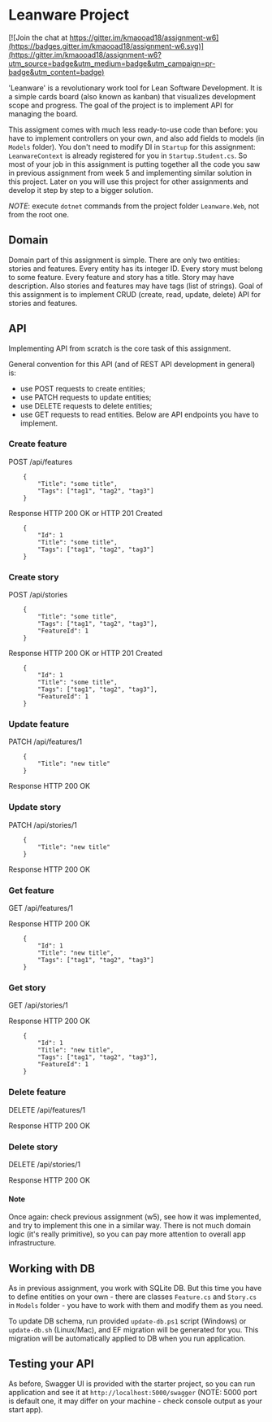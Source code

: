 # Leanware Project

[![Join the chat at https://gitter.im/kmaooad18/assignment-w6](https://badges.gitter.im/kmaooad18/assignment-w6.svg)](https://gitter.im/kmaooad18/assignment-w6?utm_source=badge&utm_medium=badge&utm_campaign=pr-badge&utm_content=badge)

'Leanware' is a revolutionary work tool for Lean Software Development. It is a simple cards board (also known as kanban) that visualizes development scope and progress. The goal of the project is to implement API for managing the board.

This assigment comes with much less ready-to-use code than before: you have to implement controllers on your own, and also add fields to models (in `Models` folder). You don't need to modify DI in `Startup` for this assignment: `LeanwareContext` is already registered for you in `Startup.Student.cs`. So most of your job in this assignment is putting together all the code you saw in previous assignment from week 5 and implementing similar solution in this project. Later on you will use this project for other assignments and develop it step by step to a bigger solution.

*NOTE*: execute `dotnet` commands from the project folder `Leanware.Web`, not from the root one.

## Domain

Domain part of this assignment is simple. There are only two entities: stories and features. Every entity has its integer ID. Every story must belong to some feature. Every feature and story has a title. Story may have description. Also stories and features may have tags (list of strings). Goal of this assignment is to implement CRUD (create, read, update, delete) API for stories and features.

## API

Implementing API from scratch is the core task of this assignment.

General convention for this API (and of REST API development in general) is:

- use POST requests to create entities;
- use PATCH requests to update entities;
- use DELETE requests to delete entities;
- use GET requests to read entities. Below are API endpoints you have to implement.

### Create feature

POST /api/features
```
    {
        "Title": "some title",
        "Tags": ["tag1", "tag2", "tag3"]
    }
```

Response
HTTP 200 OK or HTTP 201 Created
```
    {
        "Id": 1
        "Title": "some title",
        "Tags": ["tag1", "tag2", "tag3"]
    }
```

### Create story

POST /api/stories
```
    {
        "Title": "some title",
        "Tags": ["tag1", "tag2", "tag3"],
        "FeatureId": 1
    }
```

Response
HTTP 200 OK or HTTP 201 Created
```
    {
        "Id": 1
        "Title": "some title",
        "Tags": ["tag1", "tag2", "tag3"],
        "FeatureId": 1
    }
```

### Update feature

PATCH /api/features/1
```
    {
        "Title": "new title"
    }
```

Response
HTTP 200 OK

### Update story

PATCH /api/stories/1
```
    {
        "Title": "new title"
    }
```

Response
HTTP 200 OK

### Get feature

GET /api/features/1

Response
HTTP 200 OK
```
    {
        "Id": 1
        "Title": "new title",
        "Tags": ["tag1", "tag2", "tag3"]
    }
```

### Get story

GET /api/stories/1

Response
HTTP 200 OK
```
    {
        "Id": 1
        "Title": "new title",
        "Tags": ["tag1", "tag2", "tag3"],
        "FeatureId": 1
    }
```

### Delete feature

DELETE /api/features/1

Response
HTTP 200 OK

### Delete story

DELETE /api/stories/1

Response
HTTP 200 OK

#### Note

Once again: check previous assignment (w5), see how it was implemented, and try to implement this one in a similar way. There is not much domain logic (it's really primitive), so you can pay more attention to overall app infrastructure.

## Working with DB

As in previous assignment, you work with SQLite DB. But this time you have to define entities on your own - there are classes `Feature.cs` and `Story.cs` in `Models` folder - you have to work with them and modify them as you need.

To update DB schema, run provided `update-db.ps1` script (Windows) or `update-db.sh` (Linux/Mac), and EF migration will be generated for you. This migration will be automatically applied to DB when you run application.

## Testing your API

As before, Swagger UI is provided with the starter project, so you can run application and see it at `http://localhost:5000/swagger` (NOTE: 5000 port is default one, it may differ on your machine - check console output as your start app).
